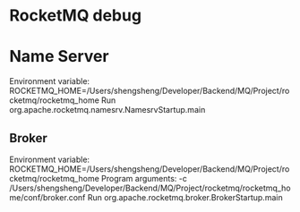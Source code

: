 # RocketMQ debug

# Name Server
Environment variable: ROCKETMQ_HOME=/Users/shengsheng/Developer/Backend/MQ/Project/rocketmq/rocketmq_home
Run org.apache.rocketmq.namesrv.NamesrvStartup.main

## Broker
Environment variable: ROCKETMQ_HOME=/Users/shengsheng/Developer/Backend/MQ/Project/rocketmq/rocketmq_home
Program arguments: -c /Users/shengsheng/Developer/Backend/MQ/Project/rocketmq/rocketmq_home/conf/broker.conf
Run org.apache.rocketmq.broker.BrokerStartup.main
